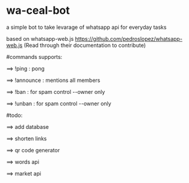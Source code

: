 # wa-ceal-bot
a simple bot to take levarage of whatsapp api for everyday tasks

based on whatsapp-web.js
https://github.com/pedroslopez/whatsapp-web.js (Read through their documentation to contribute)

#commands supports:

==> !ping  :  pong

==> !announce  :  mentions all members

==> !ban  :  for spam control --owner only

==> !unban  :  for spam control --owner only


#todo:

==> add database

==> shorten links

==> qr code generator

==> words api

==> market api
